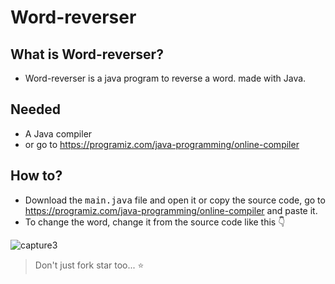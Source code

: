 # Word-reverser

## What is Word-reverser?
- Word-reverser is a java program to reverse a word. made with Java.

## Needed
- A Java compiler
- or go to https://programiz.com/java-programming/online-compiler

## How to?
- Download the <kbd>main.java</kbd> file and open it or copy the source code, go to https://programiz.com/java-programming/online-compiler and paste it.
- To change the word, change it from the source code like this 👇


![capture3](https://user-images.githubusercontent.com/91379432/142766281-6e4040f2-bf62-4949-9edf-c01714d66ee9.JPG)


> Don't just fork star too... ⭐
